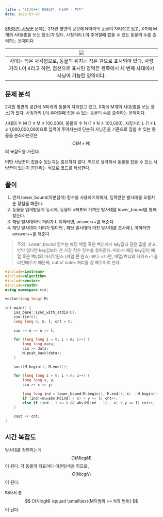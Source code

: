```yaml
---
title : "[C/C++] 8983번: 사냥꾼 - 백준"
date: 2022-07-07
---
```


[8983번: 사냥꾼](https://www.acmicpc.net/problem/8983) 문제는 2차원 평면의 공간에 N마리의 동물이 자리잡고 있고, X축에 M개의 사대(총을 쏘는 장소)가 있다. 사정거리 L이 주어질때 잡을 수 있는 동물의 수를 출력하는 문제이다.

|![](https://upload.acmicpc.net/80de7dba-b822-4f30-b833-de3071af385b/-/preview/)|
|:---:|
|사대는 작은 사각형으로, 동물의 위치는 작은 원으로 표시되어 있다. 사정거리 L이 4라고 하면, 점선으로 표시된 영역은 왼쪽에서 세 번째 사대에서 사냥이 가능한 영역이다.|

## 문제 분석

2차원 평면의 공간에 N마리의 동물이 자리잡고 있고, X축에 M개의 사대(총을 쏘는 장소)가 있다. 사정거리 L이 주어질때 잡을 수 있는 동물의 수를 출력하는 문제이다.

사대의 수 M (1 ≤ M ≤ 100,000), 동물의 수 N (1 ≤ N ≤ 100,000), 사정거리 L (1 ≤ L ≤ 1,000,000,000)으로 입력이 주어지는데 단순히 사냥꾼을 기준으로 잡을 수 있는 동물을 순회하는것은 $$ O(M \times N) $$ 의 복잡도를 가진다.

어떤 사냥꾼이 잡을수 있는지는 중요하지 않다. 역으로 생각해서 동물을 잡을 수 있는 사냥꾼이 있는지 판단하는 식으로 코드를 작성한다.

## 풀이

1. 먼저 lower_bound(이분탐색) 함수를 사용하기위해서, 입력받은 발사대를 오름차순 정렬을 해준다.
2. 동물을 입력받음과 동시에, 동물의 x좌표와 가까운 발사대를 lower_bound를 통해 찾는다.
3. 해당 발사대와의 거리가 L 이하라면, answer++를 해준다.
4. 해당 발사대와 거리가 멀다면 , 해당 발사대의 이전 발사대를 조사해 L 이하라면 answer++를 해준다.

> 주의 : Lower_bound 함수는 해당 배열 혹은 벡터에서 key값과 같은 값을 찾고, 만약 없다면 key값보다 큰 가장 작은 정수를 찾아준다. 따라서 해당 key값이 배열 혹은 벡터의 마지막원소 (제일 큰 원소) 보다 크다면, 배열/벡터의 사이즈+1 을 리턴해주기 때문에, out of index 처리를 잘 해주어야 한다.

```cpp
#include<iostream>	
#include<algorithm>	
#include<vector>	
#include<cmath>	
using namespace std;
	
vector<long long> M;
	
int main() {
	ios_base::sync_with_stdio(0);	
	cin.tie(0);	
	long long n, m, l, cnt = 0;
	
	cin >> m >> n >> l;
	
	for (long long i = 0; i < m; i++) {	
		long long data;	
		cin >> data;	
		M.push_back(data);	
	}
	
	sort(M.begin(), M.end());
	
	for (long long i = 0; i < n; i++) {	
		long long x, y;	
		cin >> x >> y;
	
		long long ind = lower_bound(M.begin(), M.end(), x) - M.begin();	
		if (ind!=m&&abs(M[ind] - x) + y <= l) cnt++;	
		else if (ind - 1 >= 0 && abs(M[ind - 1] - x) + y <= l) cnt++;	
	}
	
	cout << cnt;	
}
```
## 시간 복잡도

발사대를 정렬하는데 $$ O(MlogM) $$ 이 된다. 각 동물의 좌표마다 이분탐색을 하므로, $$ O(NlogN) $$ 이 된다.

따라서 총 $$ O(NlogN) \qquad \small\text{M의범위 == N의 범위} $$이 된다. 